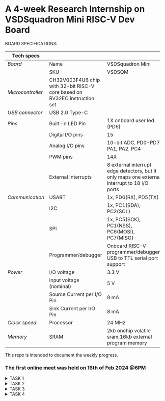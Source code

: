 # A 4-week Research Internship on VSDSquadron Mini RISC-V Dev Board


BOARD SPECIFICATIONS:

| Tech specs   |   |    |
|------------|------------|------------|
| *Board* | Name     | VSDSquadron Mini    |
|      | SKU    | VSDSQM    |
| *Microcontroller*    | CH32V003F4U6 chip with 32-bit RISC-V core based on RV32EC instruction set    |     |
| *USB connector* | USB 2.0 Type-C    |     |
| *Pins*     | Built-in LED Pin     | 1X onboard user led (PD6)     |
|      | Digital I/O pins     | 15     |
|      | Analog I/O pins     | 10-bit ADC, PD0-PD7, PA1, PA2, PC4     |
|      | PWM pins     | 14X     |
|      | External interrupts     | 	8 external interrupt edge detectors, but it only maps one external interrupt to 18 I/O ports     |
| *Communication*     | USART     | 	1x, PD6(RX), PD5(TX)     |
|      | I2C     | 1x, PC1(SDA), PC2(SCL)    |
|      | SPI     | 1x, PC5(SCK), PC1(NSS), PC6(MOSI), PC7(MISO)     |
|      | Programmer/debugger     | Onboard RISC-V programmer/debugger, USB to TTL serial port support     |
| *Power*     | I/O voltage     | 3.3 V    |
|      | Input voltage (nominal)     | 5 V    |
|      | Source Current per I/O Pin    | 8 mA     |
|      | Sink Current per I/O Pin     | 8 mA     |
| *Clock speed*     | Processor    | 24 MHz     |
| *Memory*     | SRAM     | 2kb onchip volatile sram,16kb external program memory     |
   

This repo is intended to document the weekly progress.

### The first online meet was held on 16th of Feb 2024 @6PM

<details>
    <summary> TASK 1 </summary>
 
1) install Yosys 

2) install iverilog 

3) install gtkwave

### CLONING RISC-V GNU TOOLCHAIN

# To install git 
sudo apt install git-all   

 make sure to install the dependencies
![git all](https://github.com/vinayakavp07/VSD/assets/137672762/948c6c99-8e47-41b9-95c9-31c89f36a6e2)



### INSTALLING YOSYS, IVERILOG & GTKWAVE.

### 1.YOSYS


git clone https://github.com/YosysHQ/yosys.git
![WhatsApp Image 2024-02-20 at 4 47 42 PM](https://github.com/vinayakavp07/VSD/assets/137672762/4e285ff0-cb1c-4b6f-9cdf-3b60484d8632)
cd yosys 


sudo apt install make
![WhatsApp Image 2024-02-20 at 4 47 42 PM](https://github.com/vinayakavp07/VSD/assets/137672762/4e285ff0-cb1c-4b6f-9cdf-3b60484d8632)
sudo apt-get install build-essential clang bison flex \libreadline-dev gawk tcl-dev libffi-dev git \ graphviz xdot pkg-config python3 libboost-system-dev\libboost-python-dev libboost-filesystem-dev zlib1g-dev

make config-gcc
![WhatsApp Image 2024-02-20 at 4 47 51 PM](https://github.com/vinayakavp07/VSD/assets/137672762/d8881276-ac6a-4ceb-ba2b-cd69e1ab62b1)

make 

sudo make install


### 2.iVerilog
installing iVerilog

sudo apt update

sudo apt-get install iverilog
![WhatsApp Image 2024-02-20 at 4 47 58 PM](https://github.com/vinayakavp07/VSD/assets/137672762/d19a9c02-97b7-4362-b346-27aebe8a9df1)

### 3.GTkWave
installing GTkWave

 sudo apt-get install gtkwave 
 
![WhatsApp Image 2024-02-20 at 4 48 03 PM](https://github.com/vinayakavp07/VSD/assets/137672762/517f5222-4afd-4984-bee1-695fa5e2c492)

</details>

<details>

 ### The second online meet was held on 20th of Feb 2024 @6PM
    
<summary> TASK 2 </summary>

Johnson Counter Block Diagram

![blockdiagram](https://github.com/vinayakavp07/VSD/assets/137672762/7b6be065-9da2-424a-b0b6-dd2dea049277)

Input and Output Waveforms

![Input Output Waveform](https://github.com/vinayakavp07/VSD/assets/137672762/7022a7e8-296a-4559-b6fa-d050a593ea72)

</details>


<details>

### The third online meet was held on 22th of Feb 2024 @6PM

<summary> TASK 3 </summary>
   
![Screenshot from 2024-02-26 15-14-47](https://github.com/vinayakavp07/VSD/assets/137672762/70b895ae-7a52-47a8-ac83-6e1194993165)

![Screenshot from 2024-02-26 15-15-37](https://github.com/vinayakavp07/VSD/assets/137672762/f894855b-8ac8-43eb-a5ad-384a0da98422)

![Screenshot from 2024-02-26 15-15-58](https://github.com/vinayakavp07/VSD/assets/137672762/c3ac6554-2fd5-4237-b6bd-486f4636194c)

![Screenshot from 2024-02-26 15-16-31](https://github.com/vinayakavp07/VSD/assets/137672762/0a5593bf-c9cb-4e6d-80a4-ba21980dc688)

![Screenshot from 2024-02-26 15-16-58](https://github.com/vinayakavp07/VSD/assets/137672762/79ded4f9-7194-48ce-acac-f96f021ec06d)

![Screenshot from 2024-02-26 15-17-10](https://github.com/vinayakavp07/VSD/assets/137672762/e4f4a2b0-20bc-420b-8c17-e2a0f1ec7c75)

![Screenshot from 2024-02-26 15-18-17](https://github.com/vinayakavp07/VSD/assets/137672762/bc4a64c7-ea31-4ba1-8438-bc1bfcbb0680)


 </details>

<details>

 ### The fourth online meet was held on 27th of Feb 2024 @6PM
    
<summary> TASK 4 </summary>

yosys

![Screenshot from 2024-03-01 15-08-07](https://github.com/vinayakavp07/VSD/assets/137672762/2fc57542-c7bf-465c-849f-c9d4aef43fc3)

![Screenshot from 2024-03-01 15-09-03](https://github.com/vinayakavp07/VSD/assets/137672762/025179e1-10f8-4637-a037-4a9028735c5b)

![Screenshot from 2024-03-01 15-10-12](https://github.com/vinayakavp07/VSD/assets/137672762/46fe698f-1828-45cb-9a7f-7305652a7235)

![Screenshot from 2024-03-01 15-07-04](https://github.com/vinayakavp07/VSD/assets/137672762/3d670489-e733-4b02-8c44-2f1fc762762d)

![Screenshot from 2024-03-01 15-10-45](https://github.com/vinayakavp07/VSD/assets/137672762/6dbe5b97-906d-4a43-a1c9-3ebd3db914c4)

![Screenshot from 2024-03-01 15-11-00](https://github.com/vinayakavp07/VSD/assets/137672762/d9194c71-d1fd-4281-a8a2-7e4370c371cf)

![Screenshot from 2024-03-01 15-18-52](https://github.com/vinayakavp07/VSD/assets/137672762/8a983ce9-3231-40ec-a160-780988a63107)

![Screenshot from 2024-03-01 15-19-34](https://github.com/vinayakavp07/VSD/assets/137672762/ddcdb075-fe7c-4795-b41a-b7f616a7f747)

![Screenshot from 2024-03-01 15-18-21](https://github.com/vinayakavp07/VSD/assets/137672762/f8a9d874-9e4b-4b94-957d-e4f1372630e2)


<details>
    
















